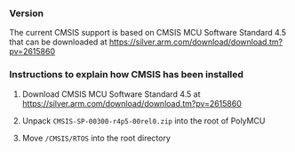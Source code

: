 ### Version

The current CMSIS support is based on CMSIS MCU Software Standard 4.5 that can be downloaded at https://silver.arm.com/download/download.tm?pv=2615860

### Instructions to explain how CMSIS has been installed

1. Download CMSIS MCU Software Standard 4.5 at https://silver.arm.com/download/download.tm?pv=2615860

2. Unpack `CMSIS-SP-00300-r4p5-00rel0.zip` into the root of PolyMCU

3. Move `/CMSIS/RTOS` into the root directory
